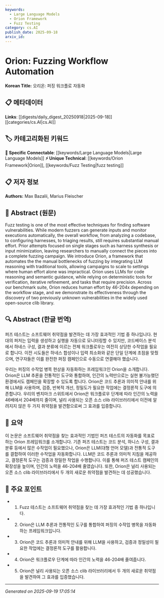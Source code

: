 ```yaml
---
keywords:
  - Large Language Models
  - Orion Framework
  - Fuzz Testing
category: cs.AI
publish_date: 2025-09-18
arxiv_id:
---
```


<!-- KEYWORD_LINKING_METADATA:
{
  "processed_timestamp": "2025-09-22 22:17:02.951410",
  "vocabulary_version": "1.0",
  "selected_keywords": [
    "Large Language Models",
    "Orion Framework",
    "Fuzz Testing"
  ],
  "rejected_keywords": [
    "Software Vulnerabilities"
  ],
  "similarity_scores": {
    "Large Language Models": 0.9,
    "Orion Framework": 0.85,
    "Fuzz Testing": 0.8
  },
  "extraction_method": "AI_prompt_based",
  "budget_applied": true
}
-->


# Orion: Fuzzing Workflow Automation

**Korean Title:** 오리온: 퍼징 워크플로 자동화

## 📋 메타데이터

**Links**: [[digests/daily_digest_20250918|2025-09-18]]     [[categories/cs.AI|cs.AI]]

## 🏷️ 카테고리화된 키워드
**🔗 Specific Connectable**: [[keywords/Large Language Models|Large Language Models]]
**⚡ Unique Technical**: [[keywords/Orion Framework|Orion]], [[keywords/Fuzz Testing|fuzz testing]]

## 📋 저자 정보

**Authors:** Max Bazalii, Marius Fleischer

## 📄 Abstract (원문)

Fuzz testing is one of the most effective techniques for finding software
vulnerabilities. While modern fuzzers can generate inputs and monitor
executions automatically, the overall workflow, from analyzing a codebase, to
configuring harnesses, to triaging results, still requires substantial manual
effort. Prior attempts focused on single stages such as harness synthesis or
input minimization, leaving researchers to manually connect the pieces into a
complete fuzzing campaign.
  We introduce Orion, a framework that automates the the manual bottlenecks of
fuzzing by integrating LLM reasoning with traditional tools, allowing campaigns
to scale to settings where human effort alone was impractical. Orion uses LLMs
for code reasoning and semantic guidance, while relying on deterministic tools
for verification, iterative refinement, and tasks that require precision.
Across our benchmark suite, Orion reduces human effort by 46-204x depending on
the workflow stage, and we demonstrate its effectiveness through the discovery
of two previously unknown vulnerabilities in the widely used open-source clib
library.

## 🔍 Abstract (한글 번역)

퍼즈 테스트는 소프트웨어 취약점을 발견하는 데 가장 효과적인 기법 중 하나입니다. 현대의 퍼저는 입력을 생성하고 실행을 자동으로 모니터링할 수 있지만, 코드베이스 분석에서 하네스 구성, 결과 분류에 이르는 전체 워크플로우는 여전히 상당한 수작업을 필요로 합니다. 이전 시도들은 하네스 합성이나 입력 최소화와 같은 단일 단계에 초점을 맞췄으며, 연구자들은 이를 완전한 퍼징 캠페인으로 수동으로 연결해야 했습니다.

우리는 퍼징의 수작업 병목 현상을 자동화하는 프레임워크인 Orion을 소개합니다. Orion은 LLM 추론을 전통적인 도구와 통합하여, 인간의 노력만으로는 실현 불가능했던 환경에서도 캠페인을 확장할 수 있도록 합니다. Orion은 코드 추론과 의미적 안내를 위해 LLM을 사용하며, 검증, 반복적 개선, 정밀도가 필요한 작업에는 결정론적 도구에 의존합니다. 우리의 벤치마크 스위트에서 Orion은 워크플로우 단계에 따라 인간의 노력을 46배에서 204배까지 줄이며, 널리 사용되는 오픈 소스 clib 라이브러리에서 이전에 알려지지 않은 두 가지 취약점을 발견함으로써 그 효과를 입증합니다.

## 📝 요약

이 논문은 소프트웨어 취약점을 찾는 효과적인 기법인 퍼즈 테스트의 자동화를 목표로 하는 Orion 프레임워크를 소개합니다. 기존 퍼즈 테스트는 코드 분석, 하니스 구성, 결과 분류 등에서 많은 수작업이 필요했으나, Orion은 LLM(대형 언어 모델)과 전통적 도구를 결합하여 이러한 수작업을 자동화합니다. LLM은 코드 추론과 의미적 지침을 제공하고, 결정론적 도구는 검증과 정밀한 작업을 수행합니다. 이를 통해 퍼즈 테스트 캠페인의 확장성을 높이며, 인간의 노력을 46-204배 줄였습니다. 또한, Orion은 널리 사용되는 오픈 소스 clib 라이브러리에서 두 개의 새로운 취약점을 발견하는 데 성공했습니다.

## 🎯 주요 포인트

- 1. Fuzz 테스트는 소프트웨어 취약점을 찾는 데 가장 효과적인 기법 중 하나입니다.

- 2. Orion은 LLM 추론과 전통적인 도구를 통합하여 퍼징의 수작업 병목을 자동화하는 프레임워크입니다.

- 3. Orion은 코드 추론과 의미적 안내를 위해 LLM을 사용하고, 검증과 정밀성이 필요한 작업에는 결정론적 도구를 활용합니다.

- 4. Orion은 워크플로우 단계에 따라 인간의 노력을 46-204배 줄여줍니다.

- 5. Orion은 널리 사용되는 오픈 소스 clib 라이브러리에서 두 개의 새로운 취약점을 발견하여 그 효과를 입증했습니다.

---

*Generated on 2025-09-19 17:05:14*